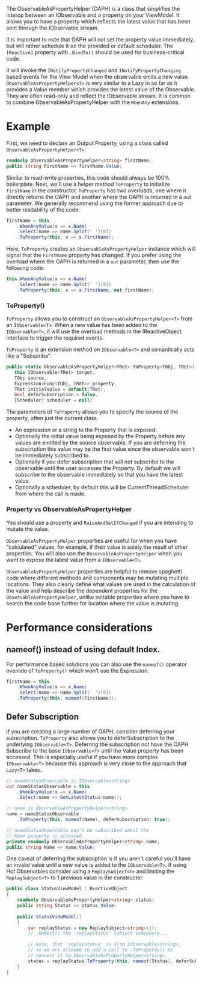 The ObservableAsPropertyHelper (OAPH) is a class that simplifies the interop between an IObservable and a property on your ViewModel. It allows you to have a property which reflects the latest value that has been sent through the IObservable<T> stream. 

It is important to note that OAPH will not set the property value immediately, but will rather schedule it on the provided or default scheduler. The `[Reactive]` property with `.BindTo()` should be used for business-critical code.
  
It will invoke the `INotifyPropertyChanged` and `INotifyPropertyChanging` based events for the View Model when the observable emits a new value. `ObservableAsPropertyHelper<T>` is very similar to a Lazy<T> in so far as it provides a Value member which provides the latest value of the Observable<T>. They are often read-only and reflect the IObservable<T> stream. It is common to combine ObservableAsPropertyHelper<T> with the `WhenAny` extensions. 

# Example

First, we need to declare an Output Property, using a class called
`ObservableAsPropertyHelper<T>`:

```cs
readonly ObservableAsPropertyHelper<string> firstName;
public string FirstName => firstName.Value;
```

Similar to read-write properties, this code should always be 100% boilerplate.
Next, we'll use a helper method `ToProperty` to initialize `firstName` in the
constructor. `ToProperty` has two overloads, one where it directly returns the OAPH
and another where the OAPH is returned in a `out` parameter. We generally recommend 
using the former approach due to better readability of the code:

```cs
firstName = this
    .WhenAnyValue(x => x.Name)
    .Select(name => name.Split(' ')[0])
    .ToProperty(this, x => x.FirstName);
```

Here, `ToProperty` creates an `ObservableAsPropertyHelper` instance which will
signal that the `FirstName` property has changed. If you prefer using the overload
where the OAPH is returned in a `out` parameter, then use the following code:

```cs
this.WhenAnyValue(x => x.Name)
    .Select(name => name.Split(' ')[0])
    .ToProperty(this, x => x.FirstName, out firstName);
```

### ToProperty()

`ToProperty` allows you to construct an `ObservableAsPropertyHelper<T>` from an `IObservable<T>`. When a new value has been added to the `IObservable<T>`, it will use the overload methods in the IReactiveObject interface to trigger the required events.

`ToProperty` is an extension method on `IObservable<T>` and semantically acts like a "Subscribe".

 ```cs
public static ObservableAsPropertyHelper<TRet> ToProperty<TObj, TRet>(
    this IObservable<TRet> target,
    TObj source,
    Expression<Func<TObj, TRet>> property,
    TRet initialValue = default(TRet),
    bool deferSubscription = false,
    IScheduler? scheduler = null)
```

The parameters of `ToProperty` allows you to specify the source of the property, often just the current class.
* An expression or a string to the Property that is exposed.
* Optionally the initial value being exposed by the Property before any values are emitted by the source observable. If you are deferring the subscription  this value may be the first value since the observable won't be immediately subscribed to.
* Optionally if you defer subscription that will not subscribe to the observable until the user accesses the Property. By default we will subscribe to the observable immediately so that you have the latest value.
* Optionally a scheduler, by default this will be CurrentThreadScheduler from where the call is made.

### Property vs ObservableAsPropertyHelper

You should use a property and `RaiseAndSetIfChanged` if you are intending to mutate the value.

`ObservableAsPropertyHelper` properties are useful for when you have "calculated" values, for example, if their value is solely the result of other properties. You will also use the `ObservableAsPropertyHelper` when you want to expose the latest value from a `IObservable<T>`.

`ObservableAsPropertyHelper` properties are helpful to remove spaghetti code where different methods and components may be mutating multiple locations. They also clearly define what values are used in the calculation of the value and help describe the dependent properties for the `ObservableAsPropertyHelper`, unlike settable properties where you have to search the code base further for location where the value is mutating.

# Performance considerations

## nameof() instead of using default Index.
For performance based solutions you can also use the `nameof()` operator override of `ToProperty()`
which won't use the Expression.

```cs
firstName = this
    .WhenAnyValue(x => x.Name)
    .Select(name => name.Split(' ')[0])
    .ToProperty(this, nameof(FirstName));
```

## Defer Subscription
If you are creating a large number of OAPH, consider deferring your subscription. `ToProperty` also allows you to deferSubscription to the underlying `IObservable<T>`. Deferring the subscription not have the OAPH Subscribe to the base `IObservable<T>` until the Value property has been accessed. This is especially useful if you have more complex `IObservable<T>` because this approach is very close to the approach that `Lazy<T>` takes. 

```cs
// nameStatusObservable is IObservable<string>
var nameStatusObservable = this
    .WhenAnyValue(x => x.Name)
    .Select(name => GetLatestStatus(name));

// name is ObservableAsPropertyHelper<string>
name = nameStatusObservable
    .ToProperty(this, nameof(Name), deferSubscription: true);

// nameStatusObservable won't be subscribed until the 
// Name property is accessed.
private readonly ObservableAsPropertyHelper<string> name;
public string Name => name.Value; 
``` 

One caveat of deferring the subscription is if you aren't careful you'll have an invalid value until a new value is added to the `IObservable<T>`. If using Hot Observables consider using a `ReplaySubject<T>` and limiting the `ReplaySubject<T>` to 1 previous value in the constructor. 

```cs
public class StatusViewModel : ReactiveObject
{
    readonly ObservableAsPropertyHelper<string> status;
    public string Status => status.Value;
    
    public StatusViewModel()
    {
        var replayStatus = new ReplaySubject<string>(1);
        // .OnNext() the 'replayStatus' subject somewhere...

        // Note, that 'replayStatus' is also IObservable<string>, 
        // so we are allowed to add a call to .ToProperty() to
        // convert it to ObservableAsPropertyHelper<string>.
        status = replayStatus.ToProperty(this, nameof(Status), deferSubscription: true);
    }
}
```
